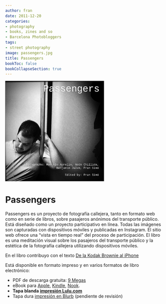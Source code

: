```yaml
---
author: fran
date: 2011-12-20
categories:
- photography
- books, zines and so
- Barcelona Photobloggers
tags: 
- street photography 
image: passengers.jpg
title: Passengers
bookToc: false
bookCollapseSection: true
---
```


![passengers.jpg](passengers.jpg)

# Passengers

Passengers es un proyecto de fotografía callejera, tanto en formato web como en serie de libros, sobre pasajeros
anónimos del transporte público. Está diseñado como un proyecto participativo en línea. Todas las imágenes son
capturadas con dispositivos móviles y publicadas en Instagram. El sitio web ofrece una “vista en tiempo real” del
proceso de participación. El libro es una meditación visual sobre los pasajeros del transporte público y la estética de
la fotografía callejera utilizando dispositivos móviles.

En el libro contribuyo con el texto [De la Kodak Brownie al iPhone](From_the_Kodak_Brownie_to_the_iPhone)

Está disponible en formato impreso y en varios formatos de libro electrónico:

<ul>
<li>PDF de descarga gratuita: <a href="http://passengers-streetphotography.com/wp-content/uploads/2011/12/Passengers_v4_1_6_full_es_PDF.pdf">9 Megas</a></li>
<li>eBook para <a href="http://passengers-streetphotography.com/wp-content/uploads/2011/12/Passengers_es.epub">Apple</a>, <a href="http://passengers-streetphotography.com/wp-content/uploads/2011/12/Passengers_es.mobi">Kindle</a>, <a href="http://passengers-streetphotography.com/wp-content/uploads/2011/12/Passengers_es.epub">Nook</a>.</li>
<li><strong>Tapa blanda <a href="https://www.lulu.com/shop/benjam%C3%ADn-julve-and-godo-chillida-and-marcelo-aurelio-and-fran-sim%C3%B3/passengers/paperback/product-16qngr7g.html?q=Passengers&page=1&pageSize=4">impresión Lulu.com</a></strong></li>
<li>Tapa dura <a href="http://es.blurb.com/bookstore/detail/2995514">impresión en Blurb</a> (pendiente de revisión)</li>
</ul>
